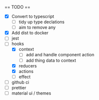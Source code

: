 == TODO ==

- [x] Convert to typescript
  - [ ] tidy up type declations
  - [ ] aim to remove any 
- [x] Add dist to docker
- [ ] jest
- [ ] hooks
   - [x] context
     - [ ] add and handle component action
     - [ ] add thing data to context
   - [x] reducers
   - [x] actions
   - [ ] effect   
- [ ] github ci
- [ ] prettier
- [ ] material ui / themes
